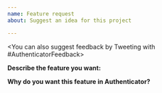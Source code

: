```yaml
---
name: Feature request
about: Suggest an idea for this project

---
```

<You can also suggest feedback by Tweeting with #AuthenticatorFeedback>

**Describe the feature you want:**


**Why do you want this feature in Authenticator?**
